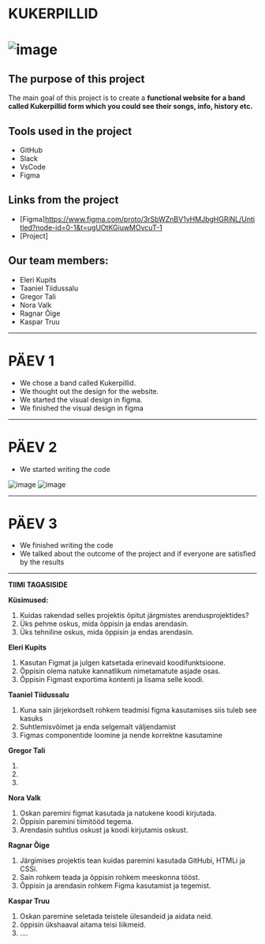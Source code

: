 # KUKERPILLID
# ![image](https://github.com/user-attachments/assets/1adbcf03-10f0-4d70-ad82-4e6ac045f864)



## The purpose of this project
The main goal of this project is to create a **functional website for a band called Kukerpillid form which you could see their songs, info, history etc.**

## Tools used in the project
- GitHub
- Slack
- VsCode
- Figma
  
## Links from the project
- [Figma]https://www.figma.com/proto/3rSbWZnBV1vHMJbgHGRiNL/Untitled?node-id=0-1&t=ugUOtKGiuwMOvcuT-1
- [Project]

## Our team members:

- Eleri Kupits
- Taaniel Tiidussalu
- Gregor Tali 
- Nora Valk
- Ragnar Õige
- Kaspar Truu
-----------

# PÄEV 1
- We chose a band called Kukerpillid.
- We thought out the design for the website.
- We started the visual design in figma.
- We finished the visual design in figma
- -----------

# PÄEV 2
- We started writing the code

![image](https://github.com/user-attachments/assets/4f5b69d9-5949-4348-be89-badae458b2be) ![image](https://github.com/user-attachments/assets/16db48d3-b081-4d17-a3ab-0fb5d342c30d)


-----------


# PÄEV 3
- We finished writing the code
- We talked about the outcome of the project and if everyone are satisfied by the results

-----------

**TIIMI TAGASISIDE**

**Küsimused:**
1. Kuidas rakendad selles projektis õpitut järgmistes arendusprojektides?
2. Üks pehme oskus, mida õppisin ja endas arendasin.
3. Üks tehniline oskus, mida õppisin ja endas arendasin.

**Eleri Kupits**

1. Kasutan Figmat ja julgen katsetada erinevaid koodifunktsioone.
2. Õppisin olema natuke kannatlikum nimetamatute asjade osas.
3. Õppisin Figmast exportima kontenti ja lisama selle koodi.


**Taaniel Tiidussalu**

1. Kuna sain järjekordselt rohkem teadmisi figma kasutamises siis tuleb see kasuks
2. Suhtlemisvõimet ja enda selgemalt väljendamist
3. Figmas componentide loomine ja nende korrektne kasutamine

**Gregor Tali**

1. 
2. 
3. 

**Nora Valk**

1. Oskan paremini figmat kasutada ja natukene koodi kirjutada.
2. Õppisin paremini tiimitööd tegema.
3. Arendasin suhtlus oskust ja koodi kirjutamis oskust.

**Ragnar Õige**

1. Järgimises projektis tean kuidas paremini kasutada GitHubi, HTMLi ja CSSi.  
2. Sain rohkem teada ja õppisin rohkem meeskonna tööst.
3. Õppisin ja arendasin rohkem Figma kasutamist ja tegemist.

**Kaspar Truu**

1. Oskan paremine seletada teistele ülesandeid ja aidata neid.
2. õppisin ükshaaval aitama teisi liikmeid.
3. ....

